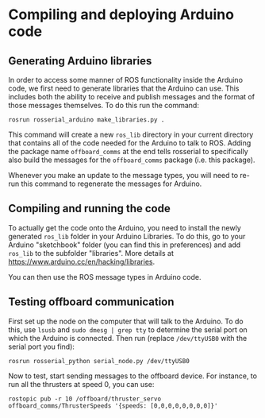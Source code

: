 # Compiling and deploying Arduino code

## Generating Arduino libraries
In order to access some manner of ROS functionality inside the Arduino code, we first need to generate libraries that the Arduino can use. This includes both the ability to receive and publish messages and the format of those messages themselves. To do this run the command:
```
rosrun rosserial_arduino make_libraries.py .
```
This command will create a new `ros_lib` directory in your current directory that contains all of the code needed for the Arduino to talk to ROS. Adding the package name `offboard_comms` at the end tells rosserial to specifically also build the messages for the `offboard_comms` package (i.e. this package).

Whenever you make an update to the message types, you will need to re-run this command to regenerate the messages for Arduino.

## Compiling and running the code
To actually get the code onto the Arduino, you need to install the newly generated `ros_lib` folder in your Arduino Libraries. To do this, go to your Arduino "sketchbook" folder (you can find this in preferences) and add `ros_lib` to the subfolder "libraries". More details at https://www.arduino.cc/en/hacking/libraries.

You can then use the ROS message types in Arduino code.

## Testing offboard communication
First set up the node on the computer that will talk to the Arduino. To do this, use `lsusb` and `sudo dmesg | grep tty` to determine the serial port on which the Arduino is connected. Then run (replace `/dev/ttyUSB0` with the serial port you find):
```
rosrun rosserial_python serial_node.py /dev/ttyUSB0
```
Now to test, start sending messages to the offboard device. For instance, to run all the thrusters at speed 0, you can use:
```
rostopic pub -r 10 /offboard/thruster_servo offboard_comms/ThrusterSpeeds '{speeds: [0,0,0,0,0,0,0,0]}'
```
